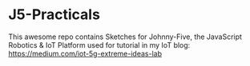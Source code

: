 # J5-Practicals

This awesome repo contains Sketches for Johnny-Five, the JavaScript Robotics & IoT Platform used for tutorial in my IoT blog: https://medium.com/iot-5g-extreme-ideas-lab

